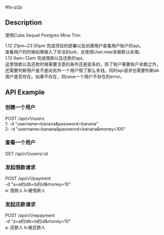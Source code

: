 #lls-p2p

## Description

使用Cuba Sequel Postgres Mina Thin     

1.12 21pm~23:30pm 完成项目的部署以及创建用户查看用户账户的api。    
查看用户的时候如果输入了非法的uid，会使用User.new来做默认处理。    
1.13 9am~12am 完成借款以及还款的api。    
这里借款以及还款时候需要注意的条件还是挺多的，除了账户需要账户余额之外，还需要判断用户是不是向另外一个用户借了那么多钱。同时api请求也需要判断ab用户是否存在。如果不存在，则raise一个用户不存在的error。    

## API Example

### 创建一个用户    
POST /api/v1/users     
1: -d "username=banana&password=banana"    
2: -d "username=banana&password=banana&money=100"    

### 查看一个用户
GET /api/v1/users/:id

### 发起借款请求
POST /api/v1/payment    
-d "a=a的idb=b的id&money=10"    
a: 借款人 b:被借款人

### 发起还款请求
POST /api/v1/repayment    
-d "a=a的idb=b的id&money=10"    
a: 还款人 b:被还款人